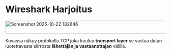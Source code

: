 # Wireshark Harjoitus

<img width="602" height="40" alt="Screenshot 2025-10-22 182646" src="https://github.com/user-attachments/assets/30ac7da7-6482-4c76-87ef-4aafc8879613" />

Kuvassa näkyy protokolla TCP joka kuuluu **transport layer** 
se vastaa datan luotettavasta siirrosta **lähettäjän ja vastaanottajan** välillä.
